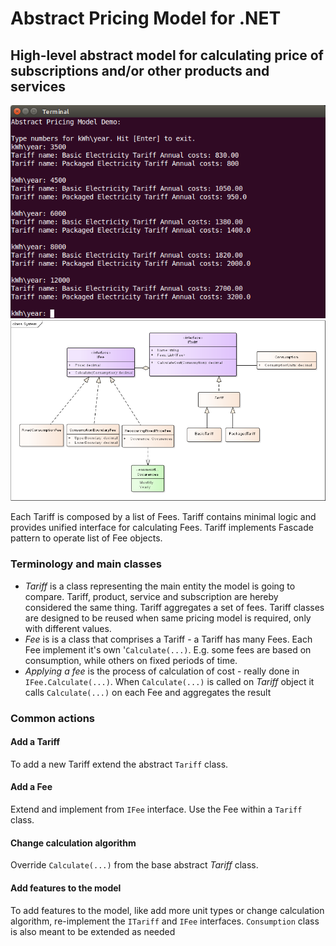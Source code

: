 ﻿# Abstract Pricing Model for .NET
## High-level abstract model for calculating price of subscriptions and/or other products and services

![Console output](https://raw.githubusercontent.com/shturm/abstract-pricing/master/output.png)
![Class Diagram](https://raw.githubusercontent.com/shturm/abstract-pricing/master/AbstractPricingModel.png)

Each Tariff is composed by a list of Fees. Tariff contains minimal logic and provides unified interface for calculating Fees. Tariff implements Fascade pattern to operate list of Fee objects.

### Terminology and main classes

*  *Tariff* is a class representing the main entity the model is going to compare. Tariff, product, service and subscription are hereby considered the same thing. Tariff aggregates a set of fees. Tariff classes are designed to be reused when same pricing model is required, only with different values.
* _Fee_ is is a class that comprises a Tariff - a Tariff has many Fees. Each Fee implement it's own '`Calculate(...)`. E.g. some fees are based on consumption, while others on fixed periods of time.
* _Applying a fee_ is the process of calculation of cost - really done in `IFee.Calculate(...)`. When `Calculate(...)` is called on *Tariff* object it calls `Calculate(...)` on each Fee and aggregates the result

### Common actions 

#### Add a Tariff
To add a new Tariff extend the abstract `Tariff` class.

#### Add a Fee
Extend and implement from `IFee` interface. Use the Fee within a `Tariff` class.

#### Change calculation algorithm
Override `Calculate(...)` from the base abstract *Tariff* class.

#### Add features to the model
To add features to the model, like add more unit types or change calculation algorithm, re-implement the `ITariff` and `IFee` interfaces. `Consumption` class is also meant to be extended as needed
